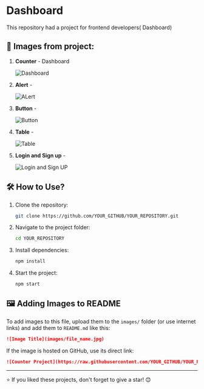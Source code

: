 # Dashboard

This repository had a project for frontend developers( Dashboard)

## 📌 Images from project:

1. **Counter** - Dashboard
   
   ![Dashboard](https://raw.githubusercontent.com/Ulyk04/dashboard-2/src/images/dashboard.png)

2. **Alert** - 

    ![ALert](https://raw.githubusercontent.com/Ulyk04/mini-projects-react/main/src/images/dashboard2.png)
   
3. **Button** -
   
    ![Button](https://raw.githubusercontent.com/Ulyk04/mini-projects-react/main/src/images/dashboard3.png)
    
5. **Table** - 

    ![Table](https://raw.githubusercontent.com/Ulyk04/mini-projects-react/main/src/images/dashboard4.png)

7. **Login and Sign up** - 

    ![Login and Sign UP](https://raw.githubusercontent.com/Ulyk04/mini-projects-react/main/src/images/dashboard5.png)



## 🛠️ How to Use?

1. Clone the repository:
   ```sh
   git clone https://github.com/YOUR_GITHUB/YOUR_REPOSITORY.git
   ```
2. Navigate to the project folder:
   ```sh
   cd YOUR_REPOSITORY
   ```
3. Install dependencies:
   ```sh
   npm install
   ```
4. Start the project:
   ```sh
   npm start
   ```

## 🖼️ Adding Images to README

To add images to this file, upload them to the `images/` folder (or use internet links) and add them to `README.md` like this:

```md
![Image Title](images/file_name.jpg)
```

If the image is hosted on GitHub, use its direct link:

```md
![Counter Project](https://raw.githubusercontent.com/YOUR_GITHUB/YOUR_REPOSITORY/main/images/counter.jpg)
```



---

⭐ If you liked these projects, don't forget to give a star! 😊
